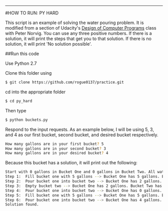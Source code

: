 ---
#HOW TO RUN: PY HARD


This script is an example of solving the water pouring problem. It is modified from a section of Udacity's [Design of Computer Programs](https://www.udacity.com/course/design-of-computer-programs--cs212) class with Peter Norvig. You can use any three positive numbers. If there is a solution, it will print the steps that get you to that solution. If there is no solution, it will print 'No solution possible'.


##Run this code

Use Python 2.7

Clone this folder using 
```sh
$ git clone https://github.com/rogue0137/practice.git
```

cd into the appropriate folder
```sh
$ cd py_hard
```

Then type
```sh
$ python buckets.py
```

Respond to the input requests. As an example below, I will be using 5, 3, and 4 as our first bucket, second bucket, and desired bucket respectively.

```sh
How many gallons are in your first bucket? 5
How many gallons are in your second bucket? 3
How many gallons are in your desired bucket? 4
```

Because this bucket has a solution, it will print out the following:
```sh
Start with 0 gallons in Bucket One and 0 gallons in Bucket Two. All water is in the lake.
Step 1:  Fill bucket one with 5 gallons --> Bucket One has 5 gallons. Bucket Two has 0 gallons.
Step 2:  Pour bucket one into bucket two --> Bucket One has 2 gallons. Bucket Two has 3 gallons.
Step 3:  Empty bucket two --> Bucket One has 2 gallons. Bucket Two has 0 gallons.
Step 4:  Pour bucket one into bucket two --> Bucket One has 0 gallons. Bucket Two has 2 gallons.
Step 5:  Fill bucket one with 5 gallons --> Bucket One has 5 gallons. Bucket Two has 2 gallons.
Step 6:  Pour bucket one into bucket two --> Bucket One has 4 gallons. Bucket Two has 3 gallons.
Solution found.
```


